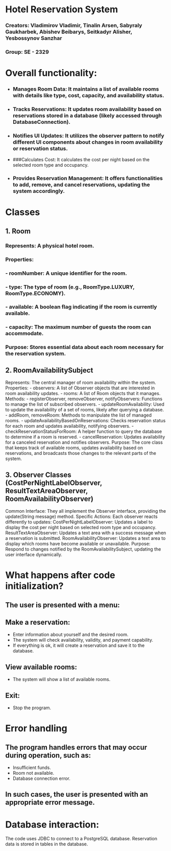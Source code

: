 # Hotel Reservation System

### Creators: Vladimirov Vladimir, Tinalin Arsen, Sabyraly Gaukharbek, Abishev Beibarys, Seitkadyr Alisher, Yesbossynov Sanzhar

### Group: SE - 2329

# Overall functionality:

  - ### Manages Room Data: It maintains a list of available rooms with details like type, cost, capacity, and availability status.
  - ### Tracks Reservations: It updates room availability based on reservations stored in a database (likely accessed through DatabaseConnection).
  - ### Notifies UI Updates: It utilizes the observer pattern to notify different UI components about changes in room availability or reservation status.
  - ###Calculates Cost: It calculates the cost per night based on the selected room type and occupancy.
  - ### Provides Reservation Management: It offers functionalities to add, remove, and cancel reservations, updating the system accordingly.


# Classes

## 1. Room

  ### Represents: A physical hotel room.
  ### Properties:
  ### - roomNumber: A unique identifier for the room.
  ### - type: The type of room (e.g., RoomType.LUXURY, RoomType.ECONOMY).
  ### - available: A boolean flag indicating if the room is currently available.
  ### - capacity: The maximum number of guests the room can accommodate.
  ### Purpose: Stores essential data about each room necessary for the reservation system.

## 2. RoomAvailabilitySubject

  Represents: The central manager of room availability within the system.
  Properties:
    - observers: A list of Observer objects that are interested in room availability updates.
    - rooms: A list of Room objects that it manages.
  Methods:
    - registerObserver, removeObserver, notifyObservers: Functions to manage the list of subscribed observers.
    - updateRoomAvailability: Used to update the availability of a set of rooms, likely after querying a database.
    - addRoom, removeRoom: Methods to manipulate the list of managed rooms.
    - updateAvailabilityBasedOnReservations: Checks reservation status for each room and updates availability, notifying observers.
    - checkReservationStatusForRoom: A helper function to query the database to determine if a room is reserved.
    - cancelReservation: Updates availability for a canceled reservation and notifies observers.
  Purpose: The core class that keeps track of available rooms, updates availability based on reservations, and broadcasts those changes to the relevant parts of the system.

## 3. Observer Classes (CostPerNightLabelObserver, ResultTextAreaObserver, RoomAvailabilityObserver)

  Common Interface: They all implement the Observer interface, providing the update(String message) method.
  Specific Actions: Each observer reacts differently to updates:
  CostPerNightLabelObserver: Updates a label to display the cost per night based on selected room type and occupancy.
  ResultTextAreaObserver: Updates a text area with a success message when a reservation is submitted.
  RoomAvailabilityObserver: Updates a text area to display which rooms have become available or unavailable.
  Purpose: Respond to changes notified by the RoomAvailabilitySubject, updating the user interface dynamically.


# What happens after code initialization?

  ## The user is presented with a menu:
  
  ## Make a reservation:
  
  - Enter information about yourself and the desired room.
  - The system will check availability, validity, and payment capability.
  - If everything is ok, it will create a reservation and save it to the database.
    
  ## View available rooms:
  
  - The system will show a list of available rooms.
    
  ## Exit:
  
  - Stop the program.
  


# Error handling

  ## The program handles errors that may occur during operation, such as:
  
  - Insufficient funds.
  - Room not available.
  - Database connection error.
    
  ## In such cases, the user is presented with an appropriate error message.



# Database interaction:
  The code uses JDBC to connect to a PostgreSQL database.
  Reservation data is stored in tables in the database.
